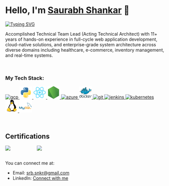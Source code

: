 <!-- ![Header Image](link-to-your-image) -->
# Hello, I'm [Saurabh Shankar](https://www.linkedin.com/in/saurabh-shankar-265189190/) 👋


[![Typing SVG](https://readme-typing-svg.herokuapp.com?font=Fira+Code&pause=1000&color=11E8F7&width=435&lines=Technical+Architect++%7C+Team+Lead;11%2B+Years+in+Scalable+System+Design+;Cloud-Native+solution+provider;Full+Stack+Solutions+provider;GCP+%7C++MERN+%7C+MEAN+%7C+JAVA+%7C+Python)](https://git.io/typing-svg)


Accomplished Technical Team Lead (Acting Technical Architect) with 11+ years of hands-on experience in full-cycle web application development, cloud-native solutions, and enterprise-grade system 
architecture across diverse domains including healthcare, e-commerce, inventory management, and real-time systems. 

<br>
<h3 align="left">My Tech Stack:</h3>
<p align="left"><a href="https://cloud.google.com" target="_blank" rel="noreferrer"> <img src="https://www.vectorlogo.zone/logos/google_cloud/google_cloud-icon.svg" alt="gcp" width="40" height="40"/> </a><a href="https://www.python.org" target="_blank" rel="noreferrer"> <img src="https://raw.githubusercontent.com/devicons/devicon/master/icons/python/python-original.svg" alt="python" width="40" height="40"/> </a> <a href="https://react.dev/" target="_blank" rel="noreferrer"> <img src="https://raw.githubusercontent.com/devicons/devicon/master/icons/react/react-original.svg" alt="reactJS" width="40" height="40"/> </a> <a href="https://nodejs.org/en/" target="_blank" rel="noreferrer"> <img src="https://raw.githubusercontent.com/devicons/devicon/master/icons/nodejs/nodejs-original.svg" alt="nodeJS" width="40" height="40"/> </a> <a href="https://storage.googleapis.com/bkt-static-content/terraform.png" target="_blank" rel="noreferrer"> <img src="https://storage.googleapis.com/bkt-static-content/terraform.png" alt="azure" width="40" height="40"/> </a> <a href="https://www.docker.com/" target="_blank" rel="noreferrer"> <img src="https://raw.githubusercontent.com/devicons/devicon/master/icons/docker/docker-original-wordmark.svg" alt="docker" width="40" height="40"/> </a>  <a href="https://git-scm.com/" target="_blank" rel="noreferrer"> <img src="https://www.vectorlogo.zone/logos/git-scm/git-scm-icon.svg" alt="git" width="40" height="40"/> </a>  </a> <a href="https://www.jenkins.io" target="_blank" rel="noreferrer"> <img src="https://www.vectorlogo.zone/logos/jenkins/jenkins-icon.svg" alt="jenkins" width="40" height="40"/> </a> <a href="https://kubernetes.io" target="_blank" rel="noreferrer"> <img src="https://www.vectorlogo.zone/logos/kubernetes/kubernetes-icon.svg" alt="kubernetes" width="40" height="40"/> </a> <a href="https://www.linux.org/" target="_blank" rel="noreferrer"> <img src="https://raw.githubusercontent.com/devicons/devicon/master/icons/linux/linux-original.svg" alt="linux" width="40" height="40"/> </a> <a href="https://www.mysql.com/" target="_blank" rel="noreferrer"> <img src="https://raw.githubusercontent.com/devicons/devicon/master/icons/mysql/mysql-original-wordmark.svg" alt="mysql" width="40" height="40"/> </a>  </p>
<br>

## Certifications
<div style="display: flex; flex-wrap: nowrap; overflow-x: auto;">
    <img src="https://api.accredible.com/v1/frontend/credential_website_embed_image/badge/45954152" width="100">
    <img src="https://api.accredible.com/v1/frontend/credential_website_embed_image/badge/46779103" width="100">
</div>
<br>

You can connect me at:
- Email: [srb.snkr@gmail.com](mailto:srb.snkr@gmail.com)
- LinkedIn: [Connect with me](https://www.linkedin.com/in/saurabh-shankar-265189190/)
